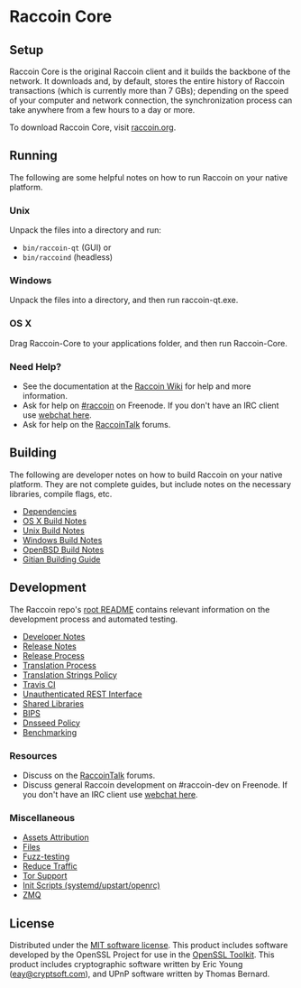 Raccoin Core
=============

Setup
---------------------
Raccoin Core is the original Raccoin client and it builds the backbone of the network. It downloads and, by default, stores the entire history of Raccoin transactions (which is currently more than 7 GBs); depending on the speed of your computer and network connection, the synchronization process can take anywhere from a few hours to a day or more.

To download Raccoin Core, visit [raccoin.org](https://raccoin.org).

Running
---------------------
The following are some helpful notes on how to run Raccoin on your native platform.

### Unix

Unpack the files into a directory and run:

- `bin/raccoin-qt` (GUI) or
- `bin/raccoind` (headless)

### Windows

Unpack the files into a directory, and then run raccoin-qt.exe.

### OS X

Drag Raccoin-Core to your applications folder, and then run Raccoin-Core.

### Need Help?

* See the documentation at the [Raccoin Wiki](https://raccoin.info/)
for help and more information.
* Ask for help on [#raccoin](http://webchat.freenode.net?channels=raccoin) on Freenode. If you don't have an IRC client use [webchat here](http://webchat.freenode.net?channels=raccoin).
* Ask for help on the [RaccoinTalk](https://raccointalk.io/) forums.

Building
---------------------
The following are developer notes on how to build Raccoin on your native platform. They are not complete guides, but include notes on the necessary libraries, compile flags, etc.

- [Dependencies](dependencies.md)
- [OS X Build Notes](build-osx.md)
- [Unix Build Notes](build-unix.md)
- [Windows Build Notes](build-windows.md)
- [OpenBSD Build Notes](build-openbsd.md)
- [Gitian Building Guide](gitian-building.md)

Development
---------------------
The Raccoin repo's [root README](/README.md) contains relevant information on the development process and automated testing.

- [Developer Notes](developer-notes.md)
- [Release Notes](release-notes.md)
- [Release Process](release-process.md)
- [Translation Process](translation_process.md)
- [Translation Strings Policy](translation_strings_policy.md)
- [Travis CI](travis-ci.md)
- [Unauthenticated REST Interface](REST-interface.md)
- [Shared Libraries](shared-libraries.md)
- [BIPS](bips.md)
- [Dnsseed Policy](dnsseed-policy.md)
- [Benchmarking](benchmarking.md)

### Resources
* Discuss on the [RaccoinTalk](https://raccointalk.io/) forums.
* Discuss general Raccoin development on #raccoin-dev on Freenode. If you don't have an IRC client use [webchat here](http://webchat.freenode.net/?channels=raccoin-dev).

### Miscellaneous
- [Assets Attribution](assets-attribution.md)
- [Files](files.md)
- [Fuzz-testing](fuzzing.md)
- [Reduce Traffic](reduce-traffic.md)
- [Tor Support](tor.md)
- [Init Scripts (systemd/upstart/openrc)](init.md)
- [ZMQ](zmq.md)

License
---------------------
Distributed under the [MIT software license](/COPYING).
This product includes software developed by the OpenSSL Project for use in the [OpenSSL Toolkit](https://www.openssl.org/). This product includes
cryptographic software written by Eric Young ([eay@cryptsoft.com](mailto:eay@cryptsoft.com)), and UPnP software written by Thomas Bernard.
